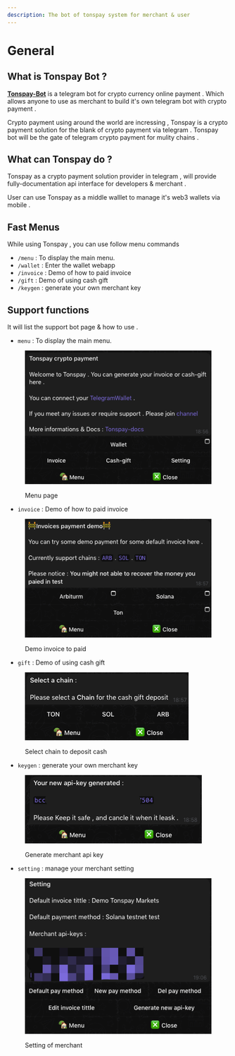 ```yaml
---
description: The bot of tonspay system for merchant & user
---
```


# General

## What is Tonspay Bot ?&#x20;

[**Tonspay-Bot**](https://t.me/tonspay\_bot) is a telegram bot for crypto currency online payment . Which allows anyone to use as merchant to build it's own telegram bot with crypto payment .

Crypto payment using around the world are incressing , Tonspay is a crypto payment solution for the blank of crypto payment via telegram . Tonspay bot will be the gate of telegram crypto payment for mulity chains .&#x20;

## What can Tonspay do ?

Tonspay as a crypto payment solution provider in telegram , will provide fully-documentation api interface for developers & merchant .&#x20;

User can use Tonspay as a middle walllet to manage it's web3 wallets via mobile .

## Fast Menus&#x20;

While using Tonspay , you can use follow menu commands&#x20;

* `/menu` : To display the main menu.
* `/wallet` : Enter the wallet webapp
* `/invoice` : Demo of how to paid invoice
* `/gift` : Demo of using cash gift&#x20;
* `/keygen` : generate your own merchant key&#x20;

## Support functions&#x20;

It will list the support bot page & how to use .&#x20;

* `menu` : To display the main menu.

<figure><img src="../.gitbook/assets/image.png" alt=""><figcaption><p>Menu page</p></figcaption></figure>

* `invoice` : Demo of how to paid invoice

<figure><img src="../.gitbook/assets/image (2).png" alt=""><figcaption><p>Demo invoice to paid</p></figcaption></figure>

* `gift` : Demo of using cash gift&#x20;

<figure><img src="../.gitbook/assets/image (4).png" alt=""><figcaption><p>Select chain to deposit cash</p></figcaption></figure>

* `keygen` : generate your own merchant key&#x20;

<figure><img src="../.gitbook/assets/image (5).png" alt=""><figcaption><p>Generate merchant api key</p></figcaption></figure>

* `setting` : manage your merchant setting

<figure><img src="../.gitbook/assets/image (9).png" alt=""><figcaption><p>Setting of merchant </p></figcaption></figure>
